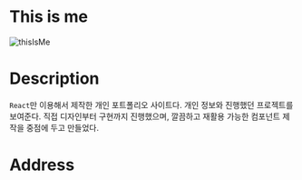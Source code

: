 # This is me

![thisIsMe](https://user-images.githubusercontent.com/22635168/89738322-8c3c0900-dab2-11ea-94b5-5b3c04647e1b.png)

# Description

`React`만 이용해서 제작한 개인 포트폴리오 사이트다. 개인 정보와 진행했던 프로젝트를 보여준다. 직접 디자인부터 구현까지 진행했으며, 깔끔하고 재활용 가능한 컴포넌트 제작을 중점에 두고 만들었다.

# Address
